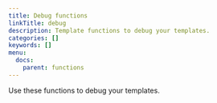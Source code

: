 ```yaml
---
title: Debug functions
linkTitle: debug
description: Template functions to debug your templates.
categories: []
keywords: []
menu:
  docs:
    parent: functions
---
```


Use these functions to debug your templates.
